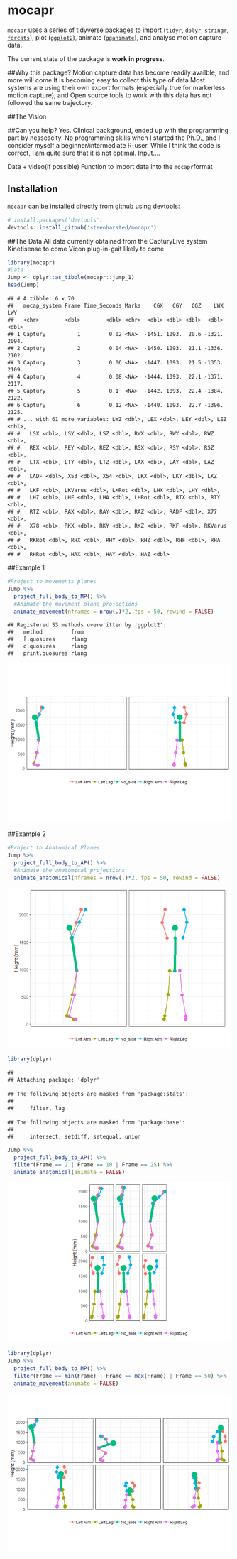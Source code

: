 mocapr
================

<!-- README.md is generated from README.Rmd. Please edit that file -->

`mocapr` uses a series of tidyverse packages to import
([`tidyr`](https://github.com/tidyverse/tidyr),
[`dplyr`](https://github.com/tidyverse/dplyr),
[`stringr`](https://github.com/tidyverse/stringr),
[`forcats`](https://github.com/tidyverse/forcats)), plot
([`ggplot2`](https://github.com/tidyverse/ggplot2)), animate
([`gganimate`](https://github.com/thomasp85/gganimate)), and analyse
motion capture data.

The current state of the package is **work in progress**.

\#\#Why this package? Motion capture data has become readily availble,
and more will come It is becoming easy to collect this type of data Most
systems are using their own export formats (especially true for
markerless motion capture), and Open source tools to work with this data
has not followed the same trajectory.

\#\#The Vision

\#\#Can you help? Yes. Clinical background, ended up with the
programming part by nessescity. No programming skills when I started the
Ph.D., and I consider myself a beginner/intermediate R-user. While I
think the code is correct, I am quite sure that it is not optimal.
Input….

Data + video(if possible) Function to import data into the
`mocapr`format

## Installation

`mocapr` can be installed directly from github using devtools:

``` r
# install.packages('devtools')
devtools::install_github('steenharsted/mocapr')
```

\#\#The Data All data currently obtained from the CapturyLive system
Kinetisense to come Vicon plug-in-gait likely to come

``` r
library(mocapr)
#Data
Jump <- dplyr::as_tibble(mocapr::jump_1)
head(Jump)
```

    ## # A tibble: 6 x 70
    ##   mocap_system Frame Time_Seconds Marks    CGX   CGY   CGZ    LWX   LWY
    ##   <chr>        <dbl>        <dbl> <chr>  <dbl> <dbl> <dbl>  <dbl> <dbl>
    ## 1 Captury          1         0.02 <NA>  -1451. 1093.  20.6 -1321. 2094.
    ## 2 Captury          2         0.04 <NA>  -1450. 1093.  21.1 -1336. 2102.
    ## 3 Captury          3         0.06 <NA>  -1447. 1093.  21.5 -1353. 2109.
    ## 4 Captury          4         0.08 <NA>  -1444. 1093.  22.1 -1371. 2117.
    ## 5 Captury          5         0.1  <NA>  -1442. 1093.  22.4 -1384. 2122.
    ## 6 Captury          6         0.12 <NA>  -1440. 1093.  22.7 -1396. 2125.
    ## # ... with 61 more variables: LWZ <dbl>, LEX <dbl>, LEY <dbl>, LEZ <dbl>,
    ## #   LSX <dbl>, LSY <dbl>, LSZ <dbl>, RWX <dbl>, RWY <dbl>, RWZ <dbl>,
    ## #   REX <dbl>, REY <dbl>, REZ <dbl>, RSX <dbl>, RSY <dbl>, RSZ <dbl>,
    ## #   LTX <dbl>, LTY <dbl>, LTZ <dbl>, LAX <dbl>, LAY <dbl>, LAZ <dbl>,
    ## #   LADF <dbl>, X53 <dbl>, X54 <dbl>, LKX <dbl>, LKY <dbl>, LKZ <dbl>,
    ## #   LKF <dbl>, LKVarus <dbl>, LKRot <dbl>, LHX <dbl>, LHY <dbl>,
    ## #   LHZ <dbl>, LHF <dbl>, LHA <dbl>, LHRot <dbl>, RTX <dbl>, RTY <dbl>,
    ## #   RTZ <dbl>, RAX <dbl>, RAY <dbl>, RAZ <dbl>, RADF <dbl>, X77 <dbl>,
    ## #   X78 <dbl>, RKX <dbl>, RKY <dbl>, RKZ <dbl>, RKF <dbl>, RKVarus <dbl>,
    ## #   RKRot <dbl>, RHX <dbl>, RHY <dbl>, RHZ <dbl>, RHF <dbl>, RHA <dbl>,
    ## #   RHRot <dbl>, HAX <dbl>, HAY <dbl>, HAZ <dbl>

\#\#Example 1

``` r
#Project to movements planes
Jump %>% 
  project_full_body_to_MP() %>%
  #Animate the movement plane projections
  animate_movement(nframes = nrow(.)*2, fps = 50, rewind = FALSE)
```

    ## Registered S3 methods overwritten by 'ggplot2':
    ##   method         from 
    ##   [.quosures     rlang
    ##   c.quosures     rlang
    ##   print.quosures rlang

![](README_files/figure-gfm/unnamed-chunk-2-1.gif)<!-- -->

\#\#Example 2

``` r
#Project to Anatomical Planes 
Jump %>% 
  project_full_body_to_AP() %>% 
  #Animate the anatomical projections
  animate_anatomical(nframes = nrow(.)*2, fps = 50, rewind = FALSE)
```

![](README_files/figure-gfm/unnamed-chunk-3-1.gif)<!-- -->

``` r
library(dplyr)
```

    ## 
    ## Attaching package: 'dplyr'

    ## The following objects are masked from 'package:stats':
    ## 
    ##     filter, lag

    ## The following objects are masked from 'package:base':
    ## 
    ##     intersect, setdiff, setequal, union

``` r
Jump %>% 
  project_full_body_to_AP() %>% 
  filter(Frame == 2 | Frame == 10 | Frame == 25) %>% 
  animate_anatomical(animate = FALSE)
```

![](README_files/figure-gfm/unnamed-chunk-4-1.png)<!-- -->

``` r
library(dplyr)
Jump %>% 
  project_full_body_to_MP() %>% 
  filter(Frame == min(Frame) | Frame == max(Frame) | Frame == 50) %>% 
  animate_movement(animate = FALSE)
```

![](README_files/figure-gfm/unnamed-chunk-5-1.png)<!-- -->
